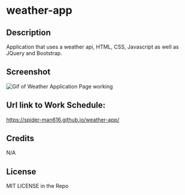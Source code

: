 # weather-app

## Description

Application that uses a weather api, HTML, CSS, Javascript as well as JQuery and Bootstrap.

## Screenshot

![Gif of Weather Application Page working](/weather-app.gif)

## Url link to Work Schedule:

https://spider-man616.github.io/weather-app/

## Credits

N/A

## License

MIT LICENSE in the Repo
